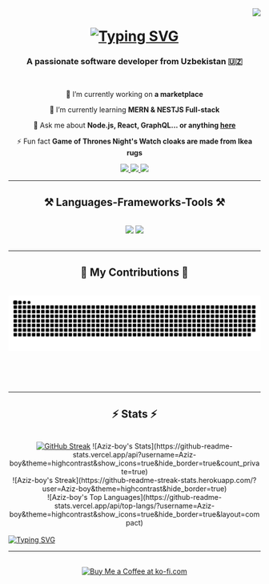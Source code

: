 <img align="right" src="https://visitor-badge.laobi.icu/badge?page_id=Aziz-boy.Aziz-boy" />

<h1 align="center">
    <a href="https://git.io/typing-svg"><img src="https://readme-typing-svg.demolab.com?font=Fira+Code&pause=1000&width=435&lines=Hi+There!+%F0%9F%91%8B+I'm+Azizboy+Hakimov!" alt="Typing SVG" /></a>
</h1>

<h3 align="center">A passionate software developer from Uzbekistan 🇺🇿</h3>

<br/>

<div align="center">
 
 🔭 I’m currently working on **a marketplace** 
 
 🌱 I’m currently learning **MERN & NESTJS Full-stack**

💬 Ask me about **Node.js, React, GraphQL... or anything [here](https://github.com/Aziz-boy/)**

⚡ Fun fact **Game of Thrones Night's Watch cloaks are made from Ikea rugs**

 </div>
 
<div align="center"> 
 <a href="mailto:shavgoniaziz@gmail.com">
    <img src="https://img.shields.io/badge/Gmail-333333?style=for-the-badge&logo=gmail&logoColor=red" />
</a>

<a href="https://www.linkedin.com/in/azizbek-hakimov-886094288/" target="_blank">
    <img src="https://img.shields.io/badge/LinkedIn-0077B5?style=for-the-badge&logo=linkedin&logoColor=white" target="_blank" />
</a>



  <a href="https://github.com/Aziz-boy" target="_blank">
     <img src="https://img.shields.io/badge/Portfolio-FF5722?style=for-the-badge&logo=todoist&logoColor=white" target="_blank" /> <!-- sqlite, safari, google-chrome are other good icon options -->
  </a>
</div>

 <hr/>
 
<h2 align="center">⚒️ Languages-Frameworks-Tools ⚒️</h2>
<br/>
<div align="center">
    <img src="https://skillicons.dev/icons?i=react,bootstrap,mui,html,css,vscode,github,figma,tailwind,git,r" />
    <img src="https://skillicons.dev/icons?i=nodejs,python,swift,javascript,typescript,express,firebase,mongodb,nextjs,codepen,css,docker,figma,git,github,gmail,html,linkedin" /><br>
</div>

<br/>
<hr/>

<div align="center">
  <h2>🐍 My Contributions 🐍</h2>
  <br>
  <img alt="snake eating my contributions" src="https://raw.githubusercontent.com/salesp07/salesp07/output/github-contribution-grid-snake.svg" />
  
  <br/><br/><br/>
</div>

<hr/>

<h2 align="center">⚡ Stats ⚡</h2>
<br>
<div align=center>
  <a href="https://git.io/streak-stats"><img src="https://streak-stats.demolab.com?user=Aziz-boy&theme=javascript-dark" alt="GitHub Streak" /></a>
  ![Aziz-boy's Stats](https://github-readme-stats.vercel.app/api?username=Aziz-boy&theme=highcontrast&show_icons=true&hide_border=true&count_private=true)
  <br/>
  ![Aziz-boy's Streak](https://github-readme-streak-stats.herokuapp.com/?user=Aziz-boy&theme=highcontrast&hide_border=true)
  <br/>
  ![Aziz-boy's Top Languages](https://github-readme-stats.vercel.app/api/top-langs/?username=Aziz-boy&theme=highcontrast&show_icons=true&hide_border=true&layout=compact)
</div>

<br/>
<a href="https://git.io/typing-svg"><img src="https://readme-typing-svg.demolab.com?font=Fira+Code&weight=700&pause=1000&width=435&lines=Thanks+for+reviewing+" alt="Typing SVG" /></a>
<br/>

<hr/>

<br/>

<div align="center">
<a href='https://ko-fi.com/V7V4RAK9C' target='_blank'><img height='64' style='border:0px;height:64px;' src='https://storage.ko-fi.com/cdn/kofi1.png?v=3' border='0' alt='Buy Me a Coffee at ko-fi.com' /></a>
</div>

<br/>
